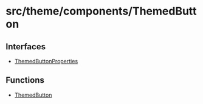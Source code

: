 # src/theme/components/ThemedButton

## Interfaces

- [ThemedButtonProperties](interfaces/ThemedButtonProperties.md)

## Functions

- [ThemedButton](functions/ThemedButton.md)
